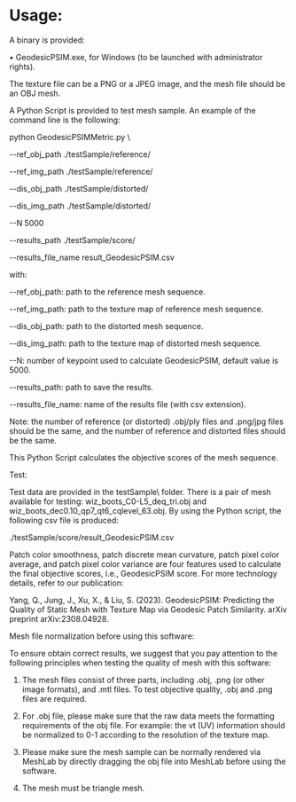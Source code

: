 # Usage:

A binary is provided:

•	GeodesicPSIM.exe, for Windows (to be launched with administrator rights).

The texture file can be a PNG or a JPEG image, and the mesh file should be an OBJ mesh.

A Python Script is provided to test mesh sample. An example of the command line is the following:

python GeodesicPSIMMetric.py \

--ref_obj_path        ./testSample/reference/

--ref_img_path        ./testSample/reference/ 

--dis_obj_path        ./testSample/distorted/ 

--dis_img_path       ./testSample/distorted/ 

--N                 5000

--results_path        ./testSample/score/

--results_file_name    result_GeodesicPSIM.csv


with:  

--ref_obj_path: path to the reference mesh sequence.

--ref_img_path: path to the texture map of reference mesh sequence.

--dis_obj_path: path to the distorted mesh sequence.

--dis_img_path: path to the texture map of distorted mesh sequence.

--N: number of keypoint used to calculate GeodesicPSIM, default value is 5000.

--results_path: path to save the results.

--results_file_name: name of the results file (with csv extension).  


Note: the number of reference (or distorted) .obj/ply files and .png/jpg files should be the same, and the number of reference and distorted files should be the same. 

This Python Script calculates the objective scores of the mesh sequence. 

Test:

Test data are provided in the testSample\ folder. There is a pair of mesh available for testing: wiz_boots_C0-L5_deq_tri.obj and wiz_boots_dec0.10_qp7_qt6_cqlevel_63.obj. By using the Python script, the following csv file is produced:

./testSample/score/result_GeodesicPSIM.csv

Patch color smoothness, patch discrete mean curvature, patch pixel color average, and patch pixel color variance are four features used to calculate the final objective scores, i.e., GeodesicPSIM score. For more technology details, refer to our publication:

Yang, Q., Jung, J., Xu, X., & Liu, S. (2023). GeodesicPSIM: Predicting the Quality of Static Mesh with Texture Map via Geodesic Patch Similarity. arXiv preprint arXiv:2308.04928.

Mesh file normalization before using this software:

To ensure obtain correct results, we suggest that you pay attention to the following principles when testing the quality of mesh with this software:

1.	The mesh files consist of three parts, including .obj, .png (or other image formats), and .mtl files. To test objective quality, .obj and .png files are required.
   
2.	For .obj file, please make sure that the raw data meets the formatting requirements of the obj file. For example: the vt (UV) information should be normalized to 0-1 according to the resolution of the texture map.

3.	Please make sure the mesh sample can be normally rendered via MeshLab by directly dragging the obj file into MeshLab before using the software.

4. The mesh must be triangle mesh.	



